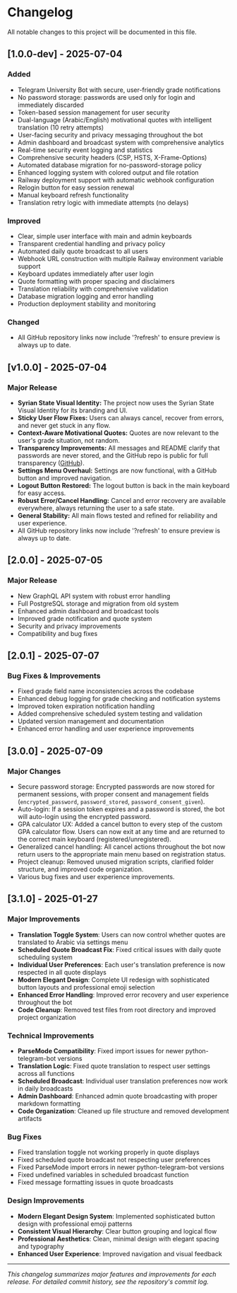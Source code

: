 # Changelog

All notable changes to this project will be documented in this file.

## [1.0.0-dev] - 2025-07-04

### Added
- Telegram University Bot with secure, user-friendly grade notifications
- No password storage: passwords are used only for login and immediately discarded
- Token-based session management for user security
- Dual-language (Arabic/English) motivational quotes with intelligent translation (10 retry attempts)
- User-facing security and privacy messaging throughout the bot
- Admin dashboard and broadcast system with comprehensive analytics
- Real-time security event logging and statistics
- Comprehensive security headers (CSP, HSTS, X-Frame-Options)
- Automated database migration for no-password-storage policy
- Enhanced logging system with colored output and file rotation
- Railway deployment support with automatic webhook configuration
- Relogin button for easy session renewal
- Manual keyboard refresh functionality
- Translation retry logic with immediate attempts (no delays)

### Improved
- Clear, simple user interface with main and admin keyboards
- Transparent credential handling and privacy policy
- Automated daily quote broadcast to all users
- Webhook URL construction with multiple Railway environment variable support
- Keyboard updates immediately after user login
- Quote formatting with proper spacing and disclaimers
- Translation reliability with comprehensive validation
- Database migration logging and error handling
- Production deployment stability and monitoring

### Changed
- All GitHub repository links now include '?refresh' to ensure preview is always up to date.

## [v1.0.0] - 2025-07-04
### Major Release
- **Syrian State Visual Identity:** The project now uses the Syrian State Visual Identity for its branding and UI.
- **Sticky User Flow Fixes:** Users can always cancel, recover from errors, and never get stuck in any flow.
- **Context-Aware Motivational Quotes:** Quotes are now relevant to the user's grade situation, not random.
- **Transparency Improvements:** All messages and README clarify that passwords are never stored, and the GitHub repo is public for full transparency ([GitHub](https://github.com/sispt/grade-phoenix-bot?refresh)).
- **Settings Menu Overhaul:** Settings are now functional, with a GitHub button and improved navigation.
- **Logout Button Restored:** The logout button is back in the main keyboard for easy access.
- **Robust Error/Cancel Handling:** Cancel and error recovery are available everywhere, always returning the user to a safe state.
- **General Stability:** All main flows tested and refined for reliability and user experience.
- All GitHub repository links now include '?refresh' to ensure preview is always up to date.

## [2.0.0] - 2025-07-05
### Major Release
- New GraphQL API system with robust error handling
- Full PostgreSQL storage and migration from old system
- Enhanced admin dashboard and broadcast tools
- Improved grade notification and quote system
- Security and privacy improvements
- Compatibility and bug fixes

## [2.0.1] - 2025-07-07
### Bug Fixes & Improvements
- Fixed grade field name inconsistencies across the codebase
- Enhanced debug logging for grade checking and notification systems
- Improved token expiration notification handling
- Added comprehensive scheduled system testing and validation
- Updated version management and documentation
- Enhanced error handling and user experience improvements

## [3.0.0] - 2025-07-09
### Major Changes
- Secure password storage: Encrypted passwords are now stored for permanent sessions, with proper consent and management fields (`encrypted_password`, `password_stored`, `password_consent_given`).
- Auto-login: If a session token expires and a password is stored, the bot will auto-login using the encrypted password.
- GPA calculator UX: Added a cancel button to every step of the custom GPA calculator flow. Users can now exit at any time and are returned to the correct main keyboard (registered/unregistered).
- Generalized cancel handling: All cancel actions throughout the bot now return users to the appropriate main menu based on registration status.
- Project cleanup: Removed unused migration scripts, clarified folder structure, and improved code organization.
- Various bug fixes and user experience improvements.

## [3.1.0] - 2025-01-27
### Major Improvements
- **Translation Toggle System**: Users can now control whether quotes are translated to Arabic via settings menu
- **Scheduled Quote Broadcast Fix**: Fixed critical issues with daily quote scheduling system
- **Individual User Preferences**: Each user's translation preference is now respected in all quote displays
- **Modern Elegant Design**: Complete UI redesign with sophisticated button layouts and professional emoji selection
- **Enhanced Error Handling**: Improved error recovery and user experience throughout the bot
- **Code Cleanup**: Removed test files from root directory and improved project organization

### Technical Improvements
- **ParseMode Compatibility**: Fixed import issues for newer python-telegram-bot versions
- **Translation Logic**: Fixed quote translation to respect user settings across all functions
- **Scheduled Broadcast**: Individual user translation preferences now work in daily broadcasts
- **Admin Dashboard**: Enhanced admin quote broadcasting with proper markdown formatting
- **Code Organization**: Cleaned up file structure and removed development artifacts

### Bug Fixes
- Fixed translation toggle not working properly in quote displays
- Fixed scheduled quote broadcast not respecting user preferences
- Fixed ParseMode import errors in newer python-telegram-bot versions
- Fixed undefined variables in scheduled broadcast function
- Fixed message formatting issues in quote broadcasts

### Design Improvements
- **Modern Elegant Design System**: Implemented sophisticated button design with professional emoji patterns
- **Consistent Visual Hierarchy**: Clear button grouping and logical flow
- **Professional Aesthetics**: Clean, minimal design with elegant spacing and typography
- **Enhanced User Experience**: Improved navigation and visual feedback

---

_This changelog summarizes major features and improvements for each release. For detailed commit history, see the repository's commit log._